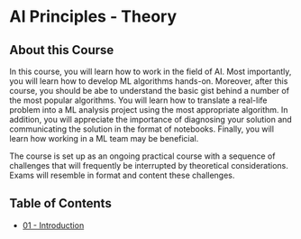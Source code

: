 # AI Principles - Theory

## About this Course

In this course, you will learn how to work in the field of AI. Most importantly, you will learn how to develop ML algorithms hands-on. Moreover, after this course, you should be abe to understand the basic gist behind a number of the most popular algorithms. You will learn how to translate a real-life problem into a ML analysis project using the most appropriate algorithm. In addition, you will appreciate the importance of diagnosing your solution and communicating the solution in the format of notebooks. Finally, you will learn how working in a ML team may be beneficial.

The course is set up as an ongoing practical course with a sequence of challenges that will frequently be interrupted by theoretical considerations. Exams will resemble in format and content these challenges.

## Table of Contents

- [01 - Introduction](AI_Principles_01_Introduction.md)
